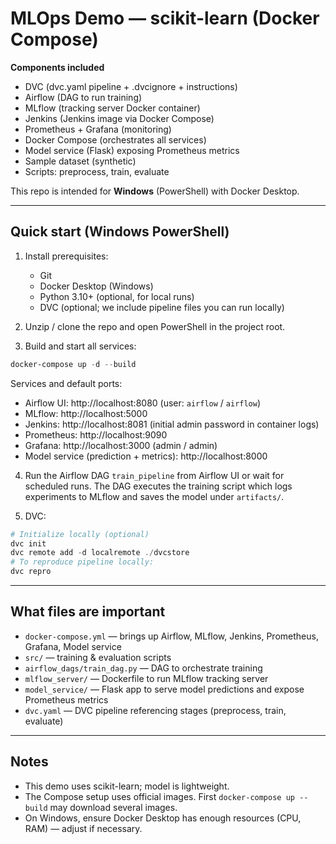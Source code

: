 
# MLOps Demo — scikit-learn (Docker Compose)

**Components included**
- DVC (dvc.yaml pipeline + .dvcignore + instructions)
- Airflow (DAG to run training)
- MLflow (tracking server Docker container)
- Jenkins (Jenkins image via Docker Compose)
- Prometheus + Grafana (monitoring)
- Docker Compose (orchestrates all services)
- Model service (Flask) exposing Prometheus metrics
- Sample dataset (synthetic)
- Scripts: preprocess, train, evaluate

This repo is intended for **Windows** (PowerShell) with Docker Desktop.

---

## Quick start (Windows PowerShell)

1. Install prerequisites:
   - Git
   - Docker Desktop (Windows)
   - Python 3.10+ (optional, for local runs)
   - DVC (optional; we include pipeline files you can run locally)

2. Unzip / clone the repo and open PowerShell in the project root.

3. Build and start all services:
```powershell
docker-compose up -d --build
```

Services and default ports:
- Airflow UI: http://localhost:8080  (user: `airflow` / `airflow`)
- MLflow: http://localhost:5000
- Jenkins: http://localhost:8081  (initial admin password in container logs)
- Prometheus: http://localhost:9090
- Grafana: http://localhost:3000  (admin / admin)
- Model service (prediction + metrics): http://localhost:8000

4. Run the Airflow DAG `train_pipeline` from Airflow UI or wait for scheduled runs. The DAG executes the training script which logs experiments to MLflow and saves the model under `artifacts/`.

5. DVC:
```powershell
# Initialize locally (optional)
dvc init
dvc remote add -d localremote ./dvcstore
# To reproduce pipeline locally:
dvc repro
```

---

## What files are important
- `docker-compose.yml` — brings up Airflow, MLflow, Jenkins, Prometheus, Grafana, Model service
- `src/` — training & evaluation scripts
- `airflow_dags/train_dag.py` — DAG to orchestrate training
- `mlflow_server/` — Dockerfile to run MLflow tracking server
- `model_service/` — Flask app to serve model predictions and expose Prometheus metrics
- `dvc.yaml` — DVC pipeline referencing stages (preprocess, train, evaluate)

---

## Notes
- This demo uses scikit-learn; model is lightweight.
- The Compose setup uses official images. First `docker-compose up --build` may download several images.
- On Windows, ensure Docker Desktop has enough resources (CPU, RAM) — adjust if necessary.
